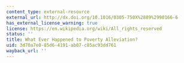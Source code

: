 ```yaml
---
content_type: external-resource
external_url: http://dx.doi.org/10.1016/0305-750X%2889%2990166-6
has_external_license_warning: true
license: https://en.wikipedia.org/wiki/All_rights_reserved
status: ''
title: What Ever Happened to Poverty Alleviation?
uid: 3d70a7e0-85d6-4191-ab07-c85ac93dd761
wayback_url: ''
---
```


